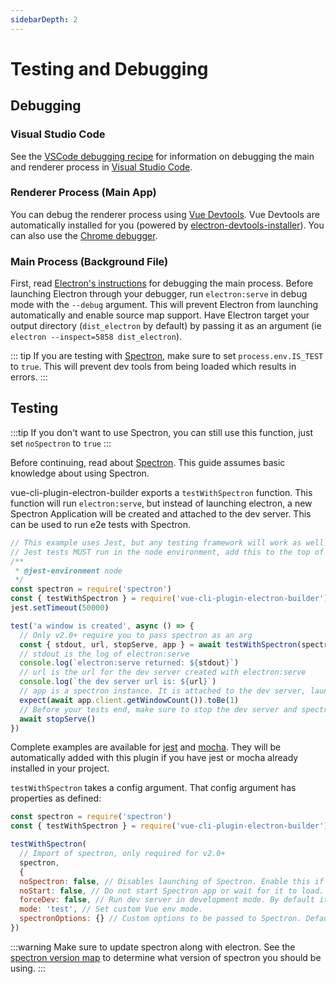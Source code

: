 ```yaml
---
sidebarDepth: 2
---
```


# Testing and Debugging

## Debugging

### Visual Studio Code

See the [VSCode debugging recipe](./recipes.md#debugging-with-vscode) for information on debugging the main and renderer process in [Visual Studio Code](https://code.visualstudio.com/).

### Renderer Process (Main App)

You can debug the renderer process using [Vue Devtools](https://github.com/vuejs/vue-devtools). Vue Devtools are automatically installed for you (powered by [electron-devtools-installer](https://github.com/MarshallOfSound/electron-devtools-installer)). You can also use the [Chrome debugger](https://developers.google.com/web/tools/chrome-devtools/javascript/).

### Main Process (Background File)

First, read [Electron's instructions](https://electronjs.org/docs/tutorial/debugging-main-process) for debugging the main process. Before launching Electron through your debugger, run `electron:serve` in debug mode with the `--debug` argument. This will prevent Electron from launching automatically and enable source map support. Have Electron target your output directory (`dist_electron` by default) by passing it as an argument (ie `electron --inspect=5858 dist_electron`).

::: tip
If you are testing with [Spectron](https://electronjs.org/spectron), make sure to set `process.env.IS_TEST` to `true`. This will prevent dev tools from being loaded which results in errors.
:::

## Testing

:::tip
If you don't want to use Spectron, you can still use this function, just set `noSpectron` to `true`
:::

Before continuing, read about [Spectron](https://github.com/electron/spectron). This guide assumes basic knowledge about using Spectron.

vue-cli-plugin-electron-builder exports a `testWithSpectron` function. This function will run `electron:serve`, but instead of launching electron, a new Spectron Application will be created and attached to the dev server. This can be used to run e2e tests with Spectron.

```javascript
// This example uses Jest, but any testing framework will work as well
// Jest tests MUST run in the node environment, add this to the top of each electron test:
/**
 * @jest-environment node
 */
const spectron = require('spectron')
const { testWithSpectron } = require('vue-cli-plugin-electron-builder')
jest.setTimeout(50000)

test('a window is created', async () => {
  // Only v2.0+ require you to pass spectron as an arg
  const { stdout, url, stopServe, app } = await testWithSpectron(spectron)
  // stdout is the log of electron:serve
  console.log(`electron:serve returned: ${stdout}`)
  // url is the url for the dev server created with electron:serve
  console.log(`the dev server url is: ${url}`)
  // app is a spectron instance. It is attached to the dev server, launched, and waited for to load.
  expect(await app.client.getWindowCount()).toBe(1)
  // Before your tests end, make sure to stop the dev server and spectron
  await stopServe()
})
```

Complete examples are available for [jest](https://github.com/nklayman/vue-cli-plugin-electron-builder/blob/master/generator/templates/tests-jest/tests/unit/electron.spec.js) and [mocha](https://github.com/nklayman/vue-cli-plugin-electron-builder/blob/master/generator/templates/tests-mocha/tests/unit/electron.spec.js). They will be automatically added with this plugin if you have jest or mocha already installed in your project.

`testWithSpectron` takes a config argument. That config argument has properties as defined:

```javascript
const spectron = require('spectron')
const { testWithSpectron } = require('vue-cli-plugin-electron-builder')

testWithSpectron(
  // Import of spectron, only required for v2.0+
  spectron,
  {
  noSpectron: false, // Disables launching of Spectron. Enable this if you want to launch spectron yourself.
  noStart: false, // Do not start Spectron app or wait for it to load. You will have to call app.start() and app.client.waitUntilWindowLoaded() before running any tests.
  forceDev: false, // Run dev server in development mode. By default it is run in production (serve --mode production).
  mode: 'test', // Set custom Vue env mode.
  spectronOptions: {} // Custom options to be passed to Spectron. Defaults are already set, only use this if you need something customized.
})
```

:::warning
Make sure to update spectron along with electron. See the [spectron version map](https://github.com/electron-userland/spectron#version-map) to determine what version of spectron you should be using.
:::
